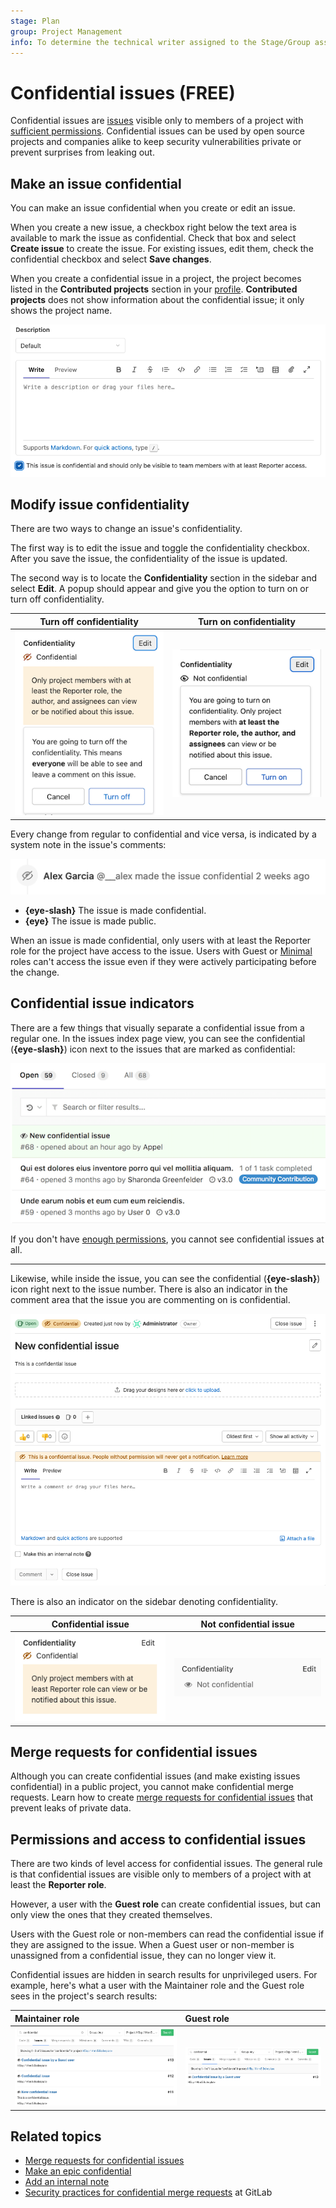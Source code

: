 ```yaml
---
stage: Plan
group: Project Management
info: To determine the technical writer assigned to the Stage/Group associated with this page, see https://about.gitlab.com/handbook/product/ux/technical-writing/#assignments
---
```


# Confidential issues **(FREE)**

Confidential issues are [issues](index.md) visible only to members of a project with
[sufficient permissions](#permissions-and-access-to-confidential-issues).
Confidential issues can be used by open source projects and companies alike to
keep security vulnerabilities private or prevent surprises from leaking out.

## Make an issue confidential

You can make an issue confidential when you create or edit an issue.

When you create a new issue, a checkbox right below the text area is available
to mark the issue as confidential. Check that box and select **Create issue**
to create the issue. For existing issues, edit them, check the
confidential checkbox and select **Save changes**.

When you create a confidential issue in a project, the project becomes listed in the **Contributed projects** section in your [profile](../../profile/index.md). **Contributed projects** does not show information about the confidential issue; it only shows the project name.

![Creating a new confidential issue](img/confidential_issues_create_v15_4.png)

## Modify issue confidentiality

There are two ways to change an issue's confidentiality.

The first way is to edit the issue and toggle the confidentiality checkbox.
After you save the issue, the confidentiality of the issue is updated.

The second way is to locate the **Confidentiality** section in the sidebar and select
**Edit**. A popup should appear and give you the option to turn on or turn off confidentiality.

| Turn off confidentiality | Turn on confidentiality |
| :-----------: | :----------: |
| ![Turn off confidentiality](img/turn_off_confidentiality_v15_1.png) | ![Turn on confidentiality](img/turn_on_confidentiality_v15_1.png) |

Every change from regular to confidential and vice versa, is indicated by a
system note in the issue's comments:

![Confidential issues system notes](img/confidential_issues_system_notes_v15_4.png)

- **{eye-slash}** The issue is made confidential.
- **{eye}** The issue is made public.

When an issue is made confidential, only users with at least the Reporter role
for the project have access to the issue.
Users with Guest or [Minimal](../../permissions.md#users-with-minimal-access) roles can't access
the issue even if they were actively participating before the change.

## Confidential issue indicators

There are a few things that visually separate a confidential issue from a
regular one. In the issues index page view, you can see the confidential (**{eye-slash}**) icon
next to the issues that are marked as confidential:

![Confidential issues index page](img/confidential_issues_index_page.png)

If you don't have [enough permissions](#permissions-and-access-to-confidential-issues),
you cannot see confidential issues at all.

---

Likewise, while inside the issue, you can see the confidential (**{eye-slash}**) icon right next to
the issue number. There is also an indicator in the comment area that the
issue you are commenting on is confidential.

![Confidential issue page](img/confidential_issues_issue_page.png)

There is also an indicator on the sidebar denoting confidentiality.

| Confidential issue | Not confidential issue |
| :-----------: | :----------: |
| ![Sidebar confidential issue](img/sidebar_confidential_issue.png) | ![Sidebar not confidential issue](img/sidebar_not_confidential_issue.png) |

## Merge requests for confidential issues

Although you can create confidential issues (and make existing issues confidential) in a public project, you cannot make confidential merge requests.
Learn how to create [merge requests for confidential issues](../merge_requests/confidential.md) that prevent leaks of private data.

## Permissions and access to confidential issues

There are two kinds of level access for confidential issues. The general rule
is that confidential issues are visible only to members of a project with at
least the **Reporter role**.

However, a user with the **Guest role** can create
confidential issues, but can only view the ones that they created themselves.

Users with the Guest role or non-members can read the confidential issue if they are assigned to the issue.
When a Guest user or non-member is unassigned from a confidential issue,
they can no longer view it.

Confidential issues are hidden in search results for unprivileged users.
For example, here's what a user with the Maintainer role and the Guest role
sees in the project's search results:

| Maintainer role | Guest role |
|:----------------|:-----------|
| ![Confidential issues search by maintainer](img/confidential_issues_search_master.png) | ![Confidential issues search by guest](img/confidential_issues_search_guest.png) |

## Related topics

- [Merge requests for confidential issues](../merge_requests/confidential.md)
- [Make an epic confidential](../../group/epics/manage_epics.md#make-an-epic-confidential)
- [Add an internal note](../../discussions/index.md#add-an-internal-note)
- [Security practices for confidential merge requests](https://gitlab.com/gitlab-org/release/docs/blob/master/general/security/developer.md#security-releases-critical-non-critical-as-a-developer) at GitLab
